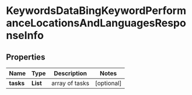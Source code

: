 # KeywordsDataBingKeywordPerformanceLocationsAndLanguagesResponseInfo


## Properties

| Name | Type | Description | Notes |
|------------ | ------------- | ------------- | -------------|
**tasks** | **List<KeywordsDataBingKeywordPerformanceLocationsAndLanguagesTaskInfo>** | array of tasks |[optional]|
